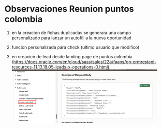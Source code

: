 #   Observaciones Reunion puntos colombia


1.  en la creacion de fichas duplicadas se generara una campo personalizado para lanzar un autofill a la nueva oportunidad

2.  funcion personalizada para check (ultimo usuario que modifico)

3.  en creacion de lead desde landing page de puntos colombia (https://docs.oracle.com/en/cloud/saas/sales/22a/faaps/op-crmrestapi-resources-11.13.18.05-leads-x-operations-0.html)
    ![Servicio de creacion de leads](lead%20ws.png)